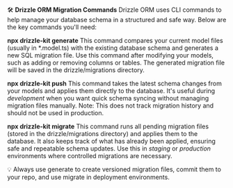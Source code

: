 🛠 **Drizzle ORM Migration Commands**
Drizzle ORM uses CLI commands to help manage your database schema in a structured and safe way. Below are the key commands you'll need:

**npx drizzle-kit generate**
This command compares your current model files (usually in *.model.ts) with the existing database schema and generates a new SQL migration file. Use this command after modifying your models, such as adding or removing columns or tables. The generated migration file will be saved in the drizzle/migrations directory.

**npx drizzle-kit push**
This command takes the latest schema changes from your models and applies them directly to the database. It's useful during *development* when you want quick schema syncing without managing migration files manually. Note: This does not track migration history and should not be used in production.

**npx drizzle-kit migrate**
This command runs all pending migration files (stored in the drizzle/migrations directory) and applies them to the database. It also keeps track of what has already been applied, ensuring safe and repeatable schema updates. Use this in *staging* or *production* environments where controlled migrations are necessary.

💡 Always use generate to create versioned migration files, commit them to your repo, and use migrate in deployment environments.